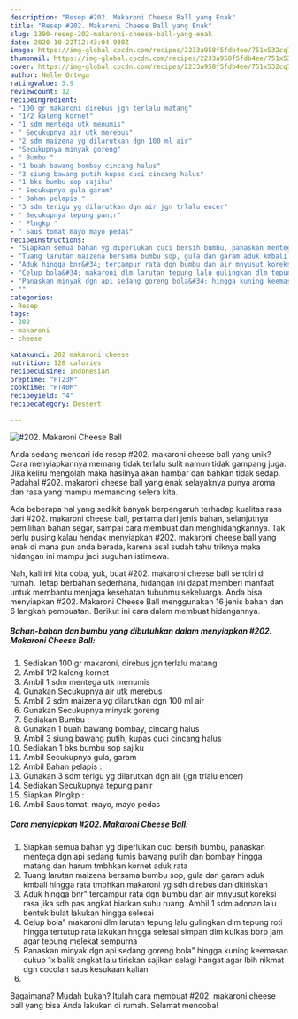 ```yaml
---
description: "Resep #202. Makaroni Cheese Ball yang Enak"
title: "Resep #202. Makaroni Cheese Ball yang Enak"
slug: 1390-resep-202-makaroni-cheese-ball-yang-enak
date: 2020-10-22T12:43:04.930Z
image: https://img-global.cpcdn.com/recipes/2233a958f5fdb4ee/751x532cq70/202-makaroni-cheese-ball-foto-resep-utama.jpg
thumbnail: https://img-global.cpcdn.com/recipes/2233a958f5fdb4ee/751x532cq70/202-makaroni-cheese-ball-foto-resep-utama.jpg
cover: https://img-global.cpcdn.com/recipes/2233a958f5fdb4ee/751x532cq70/202-makaroni-cheese-ball-foto-resep-utama.jpg
author: Nelle Ortega
ratingvalue: 3.9
reviewcount: 12
recipeingredient:
- "100 gr makaroni direbus jgn terlalu matang"
- "1/2 kaleng kornet"
- "1 sdm mentega utk menumis"
- " Secukupnya air utk merebus"
- "2 sdm maizena yg dilarutkan dgn 100 ml air"
- "Secukupnya minyak goreng"
- " Bumbu "
- "1 buah bawang bombay cincang halus"
- "3 siung bawang putih kupas cuci cincang halus"
- "1 bks bumbu sop sajiku"
- " Secukupnya gula garam"
- " Bahan pelapis "
- "3 sdm terigu yg dilarutkan dgn air jgn trlalu encer"
- " Secukupnya tepung panir"
- " Plngkp "
- " Saus tomat mayo mayo pedas"
recipeinstructions:
- "Siapkan semua bahan yg diperlukan cuci bersih bumbu, panaskan mentega dgn api sedang tumis bawang putih dan bombay hingga matang dan harum tmbhkan kornet aduk rata"
- "Tuang larutan maizena bersama bumbu sop, gula dan garam aduk kmbali hingga rata tmbhkan makaroni yg sdh direbus dan ditiriskan"
- "Aduk hingga bnr&#34; tercampur rata dgn bumbu dan air mnyusut koreksi rasa jika sdh pas angkat biarkan suhu ruang. Ambil 1 sdm adonan lalu bentuk bulat lakukan hingga selesai"
- "Celup bola&#34; makaroni dlm larutan tepung lalu gulingkan dlm tepung roti hingga tertutup rata lakukan hngga selesai simpan dlm kulkas bbrp jam agar tepung melekat sempurna"
- "Panaskan minyak dgn api sedang goreng bola&#34; hingga kuning keemasan cukup 1x balik angkat lalu tiriskan sajikan selagi hangat agar lbih nikmat dgn cocolan saus kesukaan kalian"
- ""
categories:
- Resep
tags:
- 202
- makaroni
- cheese

katakunci: 202 makaroni cheese 
nutrition: 128 calories
recipecuisine: Indonesian
preptime: "PT23M"
cooktime: "PT40M"
recipeyield: "4"
recipecategory: Dessert

---
```



![#202. Makaroni Cheese Ball](https://img-global.cpcdn.com/recipes/2233a958f5fdb4ee/751x532cq70/202-makaroni-cheese-ball-foto-resep-utama.jpg)

Anda sedang mencari ide resep #202. makaroni cheese ball yang unik? Cara menyiapkannya memang tidak terlalu sulit namun tidak gampang juga. Jika keliru mengolah maka hasilnya akan hambar dan bahkan tidak sedap. Padahal #202. makaroni cheese ball yang enak selayaknya punya aroma dan rasa yang mampu memancing selera kita.

Ada beberapa hal yang sedikit banyak berpengaruh terhadap kualitas rasa dari #202. makaroni cheese ball, pertama dari jenis bahan, selanjutnya pemilihan bahan segar, sampai cara membuat dan menghidangkannya. Tak perlu pusing kalau hendak menyiapkan #202. makaroni cheese ball yang enak di mana pun anda berada, karena asal sudah tahu triknya maka hidangan ini mampu jadi suguhan istimewa.




Nah, kali ini kita coba, yuk, buat #202. makaroni cheese ball sendiri di rumah. Tetap berbahan sederhana, hidangan ini dapat memberi manfaat untuk membantu menjaga kesehatan tubuhmu sekeluarga. Anda bisa menyiapkan #202. Makaroni Cheese Ball menggunakan 16 jenis bahan dan 6 langkah pembuatan. Berikut ini cara dalam membuat hidangannya.

<!--inarticleads1-->

##### Bahan-bahan dan bumbu yang dibutuhkan dalam menyiapkan #202. Makaroni Cheese Ball:

1. Sediakan 100 gr makaroni, direbus jgn terlalu matang
1. Ambil 1/2 kaleng kornet
1. Ambil 1 sdm mentega utk menumis
1. Gunakan  Secukupnya air utk merebus
1. Ambil 2 sdm maizena yg dilarutkan dgn 100 ml air
1. Gunakan Secukupnya minyak goreng
1. Sediakan  Bumbu :
1. Gunakan 1 buah bawang bombay, cincang halus
1. Ambil 3 siung bawang putih, kupas cuci cincang halus
1. Sediakan 1 bks bumbu sop sajiku
1. Ambil  Secukupnya gula, garam
1. Ambil  Bahan pelapis :
1. Gunakan 3 sdm terigu yg dilarutkan dgn air (jgn trlalu encer)
1. Sediakan  Secukupnya tepung panir
1. Siapkan  Plngkp :
1. Ambil  Saus tomat, mayo, mayo pedas




<!--inarticleads2-->

##### Cara menyiapkan #202. Makaroni Cheese Ball:

1. Siapkan semua bahan yg diperlukan cuci bersih bumbu, panaskan mentega dgn api sedang tumis bawang putih dan bombay hingga matang dan harum tmbhkan kornet aduk rata
1. Tuang larutan maizena bersama bumbu sop, gula dan garam aduk kmbali hingga rata tmbhkan makaroni yg sdh direbus dan ditiriskan
1. Aduk hingga bnr&#34; tercampur rata dgn bumbu dan air mnyusut koreksi rasa jika sdh pas angkat biarkan suhu ruang. Ambil 1 sdm adonan lalu bentuk bulat lakukan hingga selesai
1. Celup bola&#34; makaroni dlm larutan tepung lalu gulingkan dlm tepung roti hingga tertutup rata lakukan hngga selesai simpan dlm kulkas bbrp jam agar tepung melekat sempurna
1. Panaskan minyak dgn api sedang goreng bola&#34; hingga kuning keemasan cukup 1x balik angkat lalu tiriskan sajikan selagi hangat agar lbih nikmat dgn cocolan saus kesukaan kalian
1. 




Bagaimana? Mudah bukan? Itulah cara membuat #202. makaroni cheese ball yang bisa Anda lakukan di rumah. Selamat mencoba!
